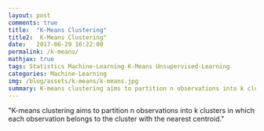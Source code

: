 ```yaml
---
layout: post
comments: true
title:  "K-Means Clustering"
title2:  K-Means Clustering"
date:   2017-06-29 16:22:00
permalink: /k-means/
mathjax: true
tags: Statistics Machine-Learning K-Means Unsupervised-Learning
categories: Machine-Learning
img: /blog/assets/k-means/k-means.jpg
summary: K-means clustering aims to partition n observations into k clusters in which each observation belongs to the cluster with the nearest centroid...
---
```



"K-means clustering aims to partition n observations into k clusters in which each observation belongs to the cluster with the nearest centroid."
